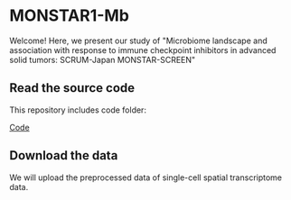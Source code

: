 # MONSTAR1-Mb

Welcome! Here, we present our study of "Microbiome landscape and association with response to immune checkpoint inhibitors in advanced solid tumors: SCRUM-Japan MONSTAR-SCREEN"

## Read the source code

This repository includes code folder:

[Code](https://github.com/shusakai/MONSTAR1-Mb/tree/master/code)

## Download the data

We will upload the preprocessed data of single-cell spatial transcriptome data.
